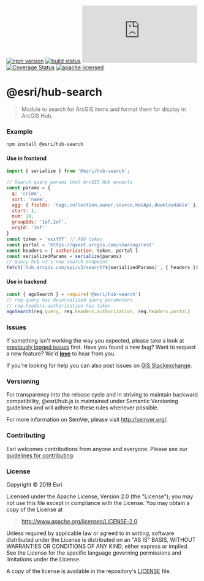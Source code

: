 [![npm version][npm-img]][npm-url]
[![build status][travis-img]][travis-url]
[![gzip bundle size][gzip-image]][npm-url]
[![Coverage Status][coverage-img]][coverage-url]
[![apache licensed](https://img.shields.io/badge/license-Apache-green.svg?style=flat-square)](https://raw.githubusercontent.com/Esri/hub.js/master/LICENSE)

[npm-img]: https://img.shields.io/npm/v/@esri/hub-auth.svg?style=flat-square
[npm-url]: https://www.npmjs.com/package/@esri/hub-search
[travis-img]: https://img.shields.io/travis/Esri/hub.js/master.svg?style=flat-square
[travis-url]: https://travis-ci.org/Esri/hub.js
[gzip-image]: https://img.badgesize.io/https://unpkg.com/@esri/hub-auth/dist/umd/search.umd.min.js?compression=gzip
[coverage-img]: https://codecov.io/gh/Esri/hub.js/branch/master/graph/badge.svg
[coverage-url]: https://codecov.io/gh/Esri/hub.js

# @esri/hub-search

> Module to search for ArcGIS items and format them for display in ArcGIS Hub.

### Example

```bash
npm install @esri/hub-search
```

#### Use in frontend

```js
import { serialize } from '@esri/hub-search';

// Search query params that ArcGIS Hub expects
const params = {
  q: 'crime',
  sort: 'name',
  agg: { fields: 'tags,collection,owner,source,hasApi,downloadable' },
  start: 1,
  num: 10,
  groupIds: '1ef,2ef',
  orgId: '3ef'
}
const token = 'xxxYYY' // AGO token
const portal = 'https://qaext.arcgis.com/sharing/rest'
const headers = { authorization: token, portal }
const serializedParams = serialize(params)
// Query hub v3's new search endpoint
fetch(`hub.arcgis.com/api/v3/search?${serializedParams}`, { headers })
```

#### Use in backend

```js
const { agoSearch } = require('@esri/hub-search')
// req.query has deserialized query parameters
// req.headers.authorization has token
agoSearch(req.query, req.headers.authorization, req.headers.portal)
```

### Issues

If something isn't working the way you expected, please take a look at [previously logged issues](https://github.com/Esri/hub.js/issues) first.  Have you found a new bug?  Want to request a new feature?  We'd [**love**](https://github.com/Esri/hub.js/issues/new) to hear from you.

If you're looking for help you can also post issues on [GIS Stackexchange](http://gis.stackexchange.com/questions/ask?tags=esri-oss).

### Versioning

For transparency into the release cycle and in striving to maintain backward compatibility, @esri/hub.js is maintained under Semantic Versioning guidelines and will adhere to these rules whenever possible.

For more information on SemVer, please visit <http://semver.org/>.

### Contributing

Esri welcomes contributions from anyone and everyone. Please see our [guidelines for contributing](CONTRIBUTING.md).

### License

Copyright &copy; 2019 Esri

Licensed under the Apache License, Version 2.0 (the "License");
you may not use this file except in compliance with the License.
You may obtain a copy of the License at

> http://www.apache.org/licenses/LICENSE-2.0

Unless required by applicable law or agreed to in writing, software
distributed under the License is distributed on an "AS IS" BASIS,
WITHOUT WARRANTIES OR CONDITIONS OF ANY KIND, either express or implied.
See the License for the specific language governing permissions and
limitations under the License.

A copy of the license is available in the repository's [LICENSE](../../LICENSE) file.
